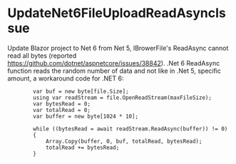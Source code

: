 # UpdateNet6FileUploadReadAsyncIssue
Update Blazor project to Net 6 from Net 5, IBrowerFile's ReadAsync cannot read all bytes (reported https://github.com/dotnet/aspnetcore/issues/38842).
.Net 6 ReadAsync function reads the random number of data and not like in .Net 5, specific amount,
a workaround code for .NET 6:

            var buf = new byte[file.Size];
            using var readStream = file.OpenReadStream(maxFileSize);
            var bytesRead = 0;
            var totalRead = 0;
            var buffer = new byte[1024 * 10];

            while ((bytesRead = await readStream.ReadAsync(buffer)) != 0)
            {
                Array.Copy(buffer, 0, buf, totalRead, bytesRead);
                totalRead += bytesRead;
            }
